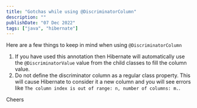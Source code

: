 ```yaml
---
title: "Gotchas while using @DiscriminatorColumn"
description: ""
publishDate: "07 Dec 2022"
tags: ["java", "hibernate"]
---
```


Here are a few things to keep in mind when using `@DiscriminatorColumn`

1. If you have used this annotation then Hibernate will automatically use the `@DiscriminatorValue` value from the child classes to fill the column value.
2. Do not define the discriminator column as a regular class property. This will cause Hibernate to consider it a new column and you will see errors like `The column index is out of range: n, number of columns: m.`.

Cheers

